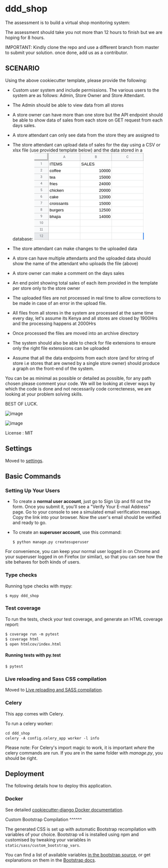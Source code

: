 # ddd_shop

The assessment is to build a virtual shop monitoring system:

The assessment should take you not more than 12 hours to finish but we are hoping for 8 hours.

IMPORTANT: Kindly clone the repo and use a different branch from master to submit your solution. once done, add us as a contributor.

## SCENARIO

Using the above cookiecutter template, please provide the following:

- Custom user system and include permissions. The various users to the system are as follows: Admin, Store Owner and Store Attendant.

- The Admin should be able to view data from all stores
- A store owner can have more than one store but the API endpoint should be able to show data of sales from each store on GET request from each days sales.
- A store attendant can only see data from the store they are assigned to
- The store attendant can upload data of sales for the day using a CSV or xlsx file (use provided template below) and the data stored in a database:
  ![alt text](https://github.com/Abilene-Paradox/ddd_assessment/blob/main/store_template.png)
- The store attendant can make changes to the uploaded data
- A store can have multiple attendants and the uploaded data should show the name of the attendant who uploads the file (above)
- A store owner can make a comment on the days sales
- An end point showing total sales of each item provided in the template per store only to the store owner

- The uploaded files are not processed in real time to allow corrections to be made in case of an error in the upload file.
- All files from all stores in the system are processed at the same time every day, let's assume its Kenya and all stores are closed by 1900Hrs and the processing happens at 2000Hrs
- Once processed the files are moved into an archive directory
- The system should also be able to check for file extensions to ensure only the right file extenssions can be uploaded
- Assume that all the data endpoints from each store (and for string of store i.e stores that are owned by a single store owner) should produce a graph on the front-end of the system.

You can be as minimal as possible or detailed as possible, for any path chosen please comment your code.
We will be looking at clever ways by which the code is done and not necessarily code correcteness, we are looking at your problem solving skills.

BEST OF LUCK.

![image](https://img.shields.io/badge/built%20with-Cookiecutter%20Django-ff69b4.svg?logo=cookiecutter%0A%20%20:target:%20https://github.com/pydanny/cookiecutter-django/%0A%20%20:alt:%20Built%20with%20Cookiecutter%20Django)

![image](https://img.shields.io/badge/code%20style-black-000000.svg%0A%20%20:target:%20https://github.com/ambv/black%0A%20%20:alt:%20Black%20code%20style)

License
: MIT

## Settings

Moved to
[settings](http://cookiecutter-django.readthedocs.io/en/latest/settings.html).

## Basic Commands

### Setting Up Your Users

- To create a **normal user account**, just go to Sign Up and fill out
  the form. Once you submit it, you'll see a "Verify Your E-mail
  Address" page. Go to your console to see a simulated email
  verification message. Copy the link into your browser. Now the
  user's email should be verified and ready to go.
- To create an **superuser account**, use this command:

      $ python manage.py createsuperuser

For convenience, you can keep your normal user logged in on Chrome and
your superuser logged in on Firefox (or similar), so that you can see
how the site behaves for both kinds of users.

### Type checks

Running type checks with mypy:

    $ mypy ddd_shop

### Test coverage

To run the tests, check your test coverage, and generate an HTML
coverage report:

    $ coverage run -m pytest
    $ coverage html
    $ open htmlcov/index.html

#### Running tests with py.test

    $ pytest

### Live reloading and Sass CSS compilation

Moved to [Live reloading and SASS
compilation](http://cookiecutter-django.readthedocs.io/en/latest/live-reloading-and-sass-compilation.html).

### Celery

This app comes with Celery.

To run a celery worker:

```{.sourceCode .bash}
cd ddd_shop
celery -A config.celery_app worker -l info
```

Please note: For Celery's import magic to work, it is important _where_
the celery commands are run. If you are in the same folder with
_manage.py_, you should be right.

## Deployment

The following details how to deploy this application.

### Docker

See detailed [cookiecutter-django Docker
documentation](http://cookiecutter-django.readthedocs.io/en/latest/deployment-with-docker.html).

Custom Bootstrap Compilation \^\^\^\^\^\^

The generated CSS is set up with automatic Bootstrap recompilation with
variables of your choice. Bootstrap v4 is installed using npm and
customised by tweaking your variables in
`static/sass/custom_bootstrap_vars`.

You can find a list of available variables [in the bootstrap
source](https://github.com/twbs/bootstrap/blob/v4-dev/scss/_variables.scss),
or get explanations on them in the [Bootstrap
docs](https://getbootstrap.com/docs/4.1/getting-started/theming/).
